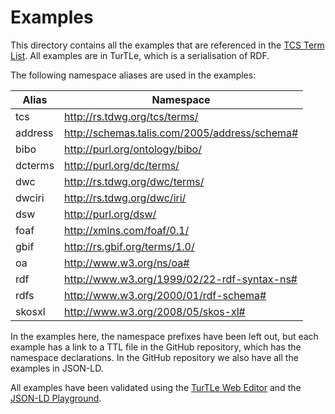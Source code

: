 # Examples

This directory contains all the examples that are referenced in the [TCS Term
List](../terms). All examples are in TurTLe, which is a serialisation of RDF.

The following namespace aliases are used in the examples:

| Alias | Namespace |
|-------|-----------|
| tcs | http://rs.tdwg.org/tcs/terms/ |
| address | http://schemas.talis.com/2005/address/schema# |
| bibo | http://purl.org/ontology/bibo/ |
| dcterms | http://purl.org/dc/terms/ |
| dwc | http://rs.tdwg.org/dwc/terms/ |
| dwciri | http://rs.tdwg.org/dwc/iri/ |
| dsw | http://purl.org/dsw/ |
| foaf | http://xmlns.com/foaf/0.1/ |
| gbif | http://rs.gbif.org/terms/1.0/ |
| oa | http://www.w3.org/ns/oa# |
| rdf | http://www.w3.org/1999/02/22-rdf-syntax-ns# |
| rdfs | http://www.w3.org/2000/01/rdf-schema# |
| skosxl | http://www.w3.org/2008/05/skos-xl# |

In the examples here, the namespace prefixes have been left out, but each
example has a link to a TTL file in the GitHub repository, which has the
namespace declarations. In the GitHub repository we also have all the examples
in JSON-LD.

All examples have been validated using the [TurTLe Web
Editor](https://felixlohmeier.github.io/turtle-web-editor/) and the [JSON-LD
Playground](https://json-ld.org/playground/).

